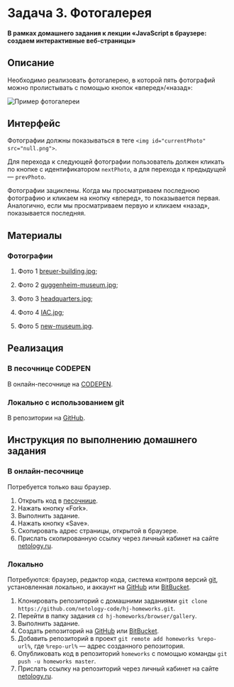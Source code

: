 # Задача 3. Фотогалерея

#### В рамках домашнего задания к лекции «JavaScript в браузере: создаем интерактивные веб-страницы»

## Описание

Необходимо реализовать фотогалерею, в которой пять фотографий можно пролистывать с помощью кнопок «вперед»/«назад»:

![Пример фотогалереи](./res/gallery.gif)

## Интерфейс

Фотографии должны показываться в теге `<img id="currentPhoto" src="null.png">`.

Для перехода к следующей фотографии пользователь должен кликать по кнопке с идентификатором `nextPhoto`, а для перехода к предыдущей — `prevPhoto`.

Фотографии зациклены. Когда мы просматриваем последнюю фотографию и кликаем на кнопку «вперед», то показывается первая. Аналогично, если мы просматриваем первую и кликаем «назад», показывается последняя.

## Материалы

### Фотографии

1. Фото 1 [breuer-building.jpg](https://netology-code.github.io/hj-homeworks/browser/gallery/i/breuer-building.jpg);

2. Фото 2 [guggenheim-museum.jpg](https://netology-code.github.io/hj-homeworks/browser/gallery/i/guggenheim-museum.jpg);

3. Фото 3 [headquarters.jpg](https://netology-code.github.io/hj-homeworks/browser/gallery/i/headquarters.jpg);

4. Фото 4 [IAC.jpg](https://netology-code.github.io/hj-homeworks/browser/gallery/i/IAC.jpg);

5. Фото 5 [new-museum.jpg](https://netology-code.github.io/hj-homeworks/browser/gallery/i/new-museum.jpg).

## Реализация

### В песочнице CODEPEN

В онлайн-песочнице на [CODEPEN](https://codepen.io/Netology/pen/NXBzWY).

### Локально с использованием git

В репозитории на [GitHub](https://github.com/netology-code/hj-homeworks/tree/master/browser/gallery).

## Инструкция по выполнению домашнего задания

### В онлайн-песочнице

Потребуется только ваш браузер.

1. Открыть код в [песочнице](https://codepen.io/Netology/pen/NXBzWY).
2. Нажать кнопку «Fork».
3. Выполнить задание.
4. Нажать кнопку «Save».
5. Скопировать адрес страницы, открытой в браузере.
6. Прислать скопированную ссылку через личный кабинет на сайте [netology.ru](http://netology.ru/).    

### Локально

Потребуются: браузер, редактор кода, система контроля версий [git](https://git-scm.com), установленная локально, и аккаунт на [GitHub](https://github.com/) или [BitBucket](https://bitbucket.org/).

1. Клонировать репозиторий с домашними заданиями `git clone https://github.com/netology-code/hj-homeworks.git`.
2. Перейти в папку задания `cd hj-homeworks/browser/gallery`.
3. Выполнить задание.
4. Создать репозиторий на [GitHub](https://github.com/) или [BitBucket](https://bitbucket.org/).
5. Добавить репозиторий в проект `git remote add homeworks %repo-url%`, где `%repo-url%` — адрес созданного репозитория.
6. Опубликовать код в репозиторий `homeworks` с помощью команды `git push -u homeworks master`.
7. Прислать ссылку на репозиторий через личный кабинет на сайте [netology.ru](http://netology.ru/).
